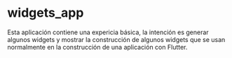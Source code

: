 # widgets_app

Esta aplicación contiene una expericia básica, la intención es generar algunos widgets y mostrar la construcción de algunos widgets que se usan normalmente en la construcción de una aplicación con Flutter.

